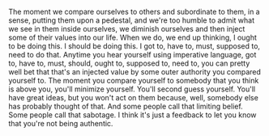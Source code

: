  The moment we compare ourselves to others and subordinate to them, in a sense, putting them upon a pedestal, and we're too humble to admit what we see in them inside ourselves, we diminish ourselves and then inject some of their values into our life. When we do, we end up thinking, I ought to be doing this. I should be doing this. I got to, have to, must, supposed to, need to do that. Anytime you hear yourself using imperative language, got to, have to, must, should, ought to, supposed to, need to, you can pretty well bet that that's an injected value by some outer authority you compared yourself to. The moment you compare yourself to somebody that you think is above you, you'll minimize yourself. You'll second guess yourself. You'll have great ideas, but you won't act on them because, well, somebody else has probably thought of that. And some people call that limiting belief. Some people call that sabotage. I think it's just a feedback to let you know that you're not being authentic.